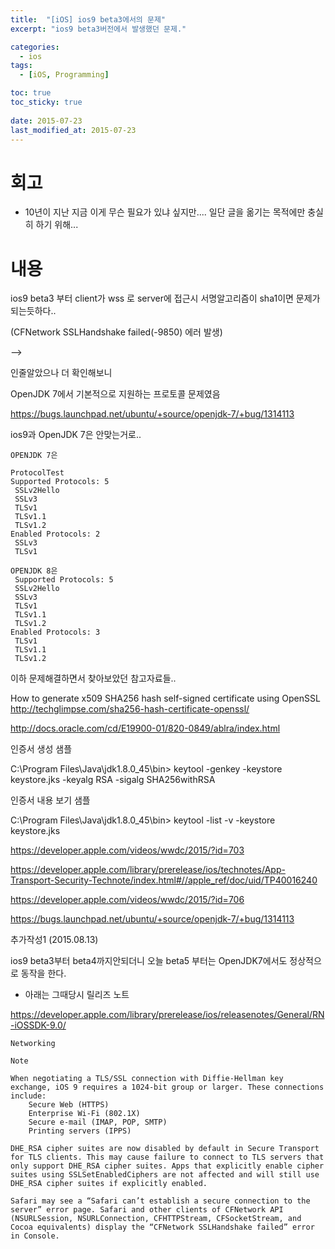 ```yaml
---
title:  "[iOS] ios9 beta3에서의 문제"
excerpt: "ios9 beta3버전에서 발생했던 문제."

categories:
  - ios
tags:
  - [iOS, Programming]

toc: true
toc_sticky: true
 
date: 2015-07-23
last_modified_at: 2015-07-23
---
```

# 회고
* 10년이 지난 지금 이게 무슨 필요가 있냐 싶지만.... 일단 글을 옮기는  목적에만 충실히 하기 위해...

# 내용

ios9 beta3 부터 client가 wss 로 server에 접근시 서명알고리즘이 sha1이면 문제가 되는듯하다..

(CFNetwork SSLHandshake failed(-9850) 에러 발생)

-->

인줄알았으나 더 확인해보니

OpenJDK 7에서 기본적으로 지원하는 프로토콜 문제였음

https://bugs.launchpad.net/ubuntu/+source/openjdk-7/+bug/1314113

ios9과 OpenJDK 7은 안맞는거로.. 

```
OPENJDK 7은

ProtocolTest
Supported Protocols: 5
 SSLv2Hello
 SSLv3
 TLSv1
 TLSv1.1
 TLSv1.2
Enabled Protocols: 2
 SSLv3
 TLSv1
```

```
OPENJDK 8은
 Supported Protocols: 5
 SSLv2Hello
 SSLv3
 TLSv1
 TLSv1.1
 TLSv1.2
Enabled Protocols: 3
 TLSv1
 TLSv1.1
 TLSv1.2
```


이하 문제해결하면서 찾아보았던 참고자료들..

How to generate x509 SHA256 hash self-signed certificate using OpenSSL
http://techglimpse.com/sha256-hash-certificate-openssl/

http://docs.oracle.com/cd/E19900-01/820-0849/ablra/index.html

인증서 생성 샘플

C:\Program Files\Java\jdk1.8.0_45\bin> keytool -genkey -keystore keystore.jks -keyalg RSA -sigalg SHA256withRSA

인증서 내용 보기 샘플

C:\Program Files\Java\jdk1.8.0_45\bin> keytool -list -v -keystore keystore.jks


https://developer.apple.com/videos/wwdc/2015/?id=703

https://developer.apple.com/library/prerelease/ios/technotes/App-Transport-Security-Technote/index.html#//apple_ref/doc/uid/TP40016240 

https://developer.apple.com/videos/wwdc/2015/?id=706

https://bugs.launchpad.net/ubuntu/+source/openjdk-7/+bug/1314113



추가작성1 (2015.08.13)

ios9 beta3부터 beta4까지안되더니 오늘 beta5 부터는 OpenJDK7에서도 정상적으로 동작을 한다. 

- 아래는 그때당시 릴리즈 노트

https://developer.apple.com/library/prerelease/ios/releasenotes/General/RN-iOSSDK-9.0/




```
Networking

Note

When negotiating a TLS/SSL connection with Diffie-Hellman key exchange, iOS 9 requires a 1024-bit group or larger. These connections include:
	Secure Web (HTTPS)
	Enterprise Wi-Fi (802.1X)
	Secure e-mail (IMAP, POP, SMTP)
	Printing servers (IPPS)

DHE_RSA cipher suites are now disabled by default in Secure Transport for TLS clients. This may cause failure to connect to TLS servers that only support DHE_RSA cipher suites. Apps that explicitly enable cipher suites using SSLSetEnabledCiphers are not affected and will still use DHE_RSA cipher suites if explicitly enabled.

Safari may see a “Safari can’t establish a secure connection to the server” error page. Safari and other clients of CFNetwork API (NSURLSession, NSURLConnection, CFHTTPStream, CFSocketStream, and Cocoa equivalents) display the “CFNetwork SSLHandshake failed” error in Console.
```